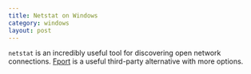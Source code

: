 ```yaml
---
title: Netstat on Windows
category: windows
layout: post
---
```


`netstat` is an incredibly useful tool for discovering open network connections.
[Fport](https://www.mcafee.com/sg/downloads/free-tools/fport.aspx) is a useful third-party alternative with more options.


